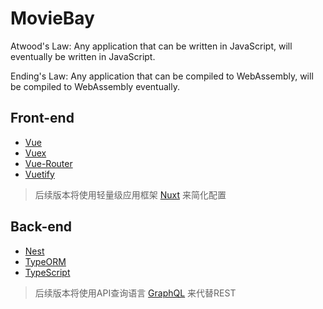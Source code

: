 # MovieBay

Atwood's Law: Any application that can be written in JavaScript, will eventually be written in JavaScript.

Ending's Law: Any application that can be compiled to WebAssembly, will be compiled to WebAssembly eventually.

## Front-end
- [Vue](https://cn.vuejs.org/v2/guide/)
- [Vuex](https://vuex.vuejs.org/zh/guide/)
- [Vue-Router](https://router.vuejs.org/zh/)
- [Vuetify](https://vuetifyjs.com/zh-Hans/getting-started/quick-start)

> 后续版本将使用轻量级应用框架 [Nuxt](https://zh.nuxtjs.org/) 来简化配置

## Back-end
- [Nest](https://docs.nestjs.cn/)
- [TypeORM](https://typeorm.io/)
- [TypeScript](http://www.typescriptlang.org/)

> 后续版本将使用API查询语言 [GraphQL](https://graphql.cn/) 来代替REST
